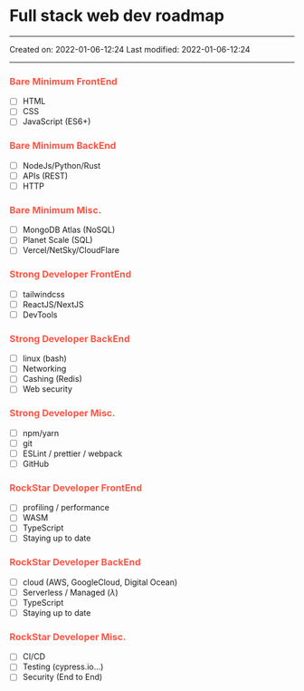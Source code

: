 # Full stack web dev roadmap
___

Created on: 2022-01-06-12:24
Last modified: 2022-01-06-12:24

___

### <span style="color: #ff5545;text-transform: capitalize;">Bare minimum frontEnd</span>
- [ ] HTML
- [ ] CSS
- [ ] JavaScript (ES6+)

### <span style="color: #ff5545;text-transform: capitalize;">Bare minimum backEnd</span>
- [ ] NodeJs/Python/Rust
- [ ] APIs (REST)
- [ ] HTTP

### <span style="color: #ff5545;text-transform: capitalize;">Bare minimum misc.</span>
- [ ] MongoDB Atlas (NoSQL)
- [ ] Planet Scale (SQL)
- [ ] Vercel/NetSky/CloudFlare

### <span style="color: #ff5545;text-transform: capitalize;">Strong developer frontEnd</span>
- [ ] tailwindcss
- [ ] ReactJS/NextJS
- [ ] DevTools

### <span style="color: #ff5545;text-transform: capitalize;">Strong developer backEnd</span>
- [ ] linux (bash)
- [ ] Networking
- [ ] Cashing (Redis)
- [ ] Web security

### <span style="color: #ff5545;text-transform: capitalize;">strong developer Misc.</span>
- [ ] npm/yarn
- [ ] git
- [ ] ESLint / prettier / webpack
- [ ] GitHub

### <span style="color: #ff5545;text-transform: capitalize;">rockStar developer frontEnd</span>
- [ ] profiling / performance
- [ ] WASM
- [ ] TypeScript
- [ ] Staying up to date

### <span style="color: #ff5545;text-transform: capitalize;">rockStar developer backEnd</span>
- [ ] cloud (AWS, GoogleCloud, Digital Ocean)
- [ ] Serverless / Managed ($\lambda$)
- [ ] TypeScript
- [ ] Staying up to date

### <span style="color: #ff5545;text-transform: capitalize;">rockStar developer Misc.</span>
- [ ] CI/CD
- [ ] Testing (cypress.io…)
- [ ] Security (End to End)